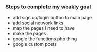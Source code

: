 ### Steps to complete my weakly goal

- add sign up/login button to main page
- add social network links
- map the pages I need to have
- make the pages
- google the functions.php thing
- google custom posts
